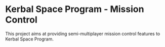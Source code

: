 Kerbal Space Program - Mission Control
==================

This project aims at providing semi-multiplayer mission control features to Kerbal Space Program.

